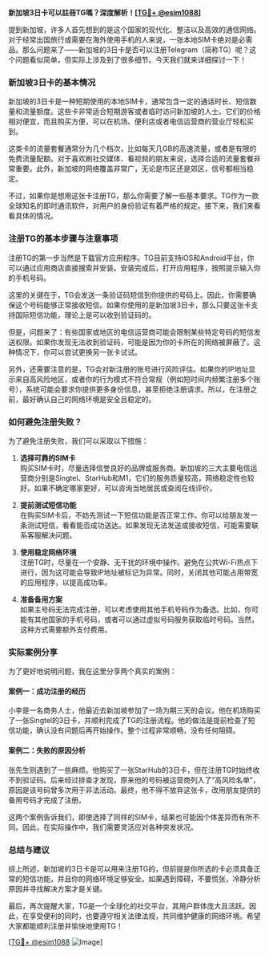 **新加坡3日卡可以註冊TG嗎？深度解析！[[TG💪+ @esim1088](https://t.me/s/esim1088)]**

提到新加坡，许多人首先想到的是这个国家的现代化、整洁以及高效的通信网络。对于经常出国旅行或需要在海外使用手机的人来说，一张本地SIM卡绝对是必需品。那么问题来了——新加坡的3日卡是否可以注册Telegram（简称TG）呢？这个问题看似简单，但实际上涉及到了很多细节。今天我们就来详细探讨一下！

### 新加坡3日卡的基本情况

新加坡的3日卡是一种短期使用的本地SIM卡，通常包含一定的通话时长、短信数量和流量额度。这些卡非常适合短期游客或者临时访问新加坡的人士。它们的价格相对便宜，而且购买方便，可以在机场、便利店或者电信运营商的营业厅轻松买到。

这类卡的流量套餐通常分为几个档次，比如每天几GB的高速流量，或者是有限的免费流量配额。对于喜欢刷社交媒体、看视频的朋友来说，选择合适的流量套餐非常重要。此外，新加坡的网络覆盖非常广，无论是市区还是郊区，信号都相当稳定。

不过，如果你是想用这张卡注册TG，那么你需要了解一些基本要求。TG作为一款全球知名的即时通讯软件，对用户的身份验证有着严格的规定。接下来，我们来看看具体的情况。

### 注册TG的基本步骤与注意事项

注册TG的第一步当然是下载官方应用程序。TG目前支持iOS和Android平台，你可以通过应用商店直接搜索并安装。安装完成后，打开应用程序，按照提示输入你的手机号码。

这里的关键在于，TG会发送一条验证码短信到你提供的号码上。因此，你需要确保这个号码能够正常接收短信。如果你使用的是新加坡3日卡，那么只要这张卡支持国际短信功能，理论上是可以收到验证码的。

但是，问题来了：有些国家或地区的电信运营商可能会限制某些特定号码的短信发送权限。如果你发现无法收到验证码，可能是因为你的卡所在的网络被屏蔽了。这种情况下，你可以尝试更换另一张卡试试。

另外，还需要注意的是，TG会对新注册的账号进行风险评估。如果你的IP地址显示来自高风险地区，或者你的行为模式不符合常规（例如短时间内频繁注册多个账号），系统可能会要求你提供更多身份信息，甚至拒绝注册请求。所以，在注册之前，最好确认自己的网络环境是安全且稳定的。

### 如何避免注册失败？

为了避免注册失败，我们可以采取以下措施：

1. **选择可靠的SIM卡**  
   购买SIM卡时，尽量选择信誉良好的品牌或服务商。新加坡的三大主要电信运营商分别是Singtel、StarHub和M1，它们的服务质量较高，网络稳定性也较好。如果不确定哪家更好，可以咨询当地居民或查阅在线评价。

2. **提前测试短信功能**  
   在购买SIM卡后，不妨先测试一下短信功能是否正常工作。你可以给朋友发一条测试短信，看看能否成功送达。如果发现无法发送或接收短信，可能需要联系客服解决问题。

3. **使用稳定网络环境**  
   注册TG时，尽量在一个安静、无干扰的环境中操作。避免在公共Wi-Fi热点下进行，因为这可能会导致IP地址被标记为异常。同时，关闭其他可能占用带宽的应用程序，以提高成功率。

4. **准备备用方案**  
   如果主号码无法完成注册，可以考虑使用其他手机号码作为备选。比如，你可能有其他国家的手机号码，或者可以通过虚拟号码服务获取临时号码。当然，这种方式需要额外支付费用。

### 实际案例分享

为了更好地说明问题，我在这里分享两个真实的案例：

#### 案例一：成功注册的经历
小李是一名商务人士，他最近去新加坡参加了一场为期三天的会议。他在机场购买了一张Singtel的3日卡，并顺利完成了TG的注册流程。他的做法是提前检查了短信功能，确认没有问题后再开始操作。整个过程非常顺畅，没有任何阻碍。

#### 案例二：失败的原因分析
张先生则遇到了一些麻烦。他购买了一张StarHub的3日卡，但在注册TG时始终收不到验证码。后来经过排查才发现，原来他的号码被运营商列入了“高风险名单”，原因是该号码曾多次用于非法活动。最终，他不得不放弃这张卡，改用朋友提供的备用号码才完成了注册。

这两个案例告诉我们，即使选择了同样的SIM卡，结果也可能因个体差异而有所不同。因此，在实际操作中，我们需要灵活应对各种突发状况。

### 总结与建议

综上所述，新加坡的3日卡是可以用来注册TG的，但前提是你所选的卡必须具备正常的短信功能，并且你的网络环境足够安全。如果遇到障碍，不要慌张，冷静分析原因并寻找解决方案才是关键。

最后，再次提醒大家，TG是一个全球化的社交平台，其用户群体庞大且活跃。因此，在享受便利的同时，也要遵守相关法律法规，共同维护健康的网络环境。希望大家都能顺利注册并愉快地使用TG！

[[TG💪+ @esim1088](https://t.me/s/esim1088) ![Image](https://i.postimg.cc/4NQfJmqS/Snipaste-2025-05-13-00-14-12.png)]